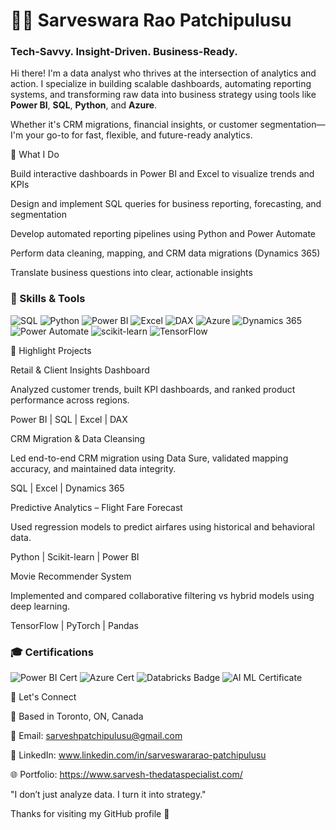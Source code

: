 # 👨‍💻 Sarveswara Rao Patchipulusu


### Tech-Savvy. Insight-Driven. Business-Ready.

Hi there! I'm a data analyst who thrives at the intersection of analytics and action. I specialize in building scalable dashboards, automating reporting systems, and transforming raw data into business strategy using tools like **Power BI**, **SQL**, **Python**, and **Azure**.

Whether it's CRM migrations, financial insights, or customer segmentation—I'm your go-to for fast, flexible, and future-ready analytics.

💼 What I Do

Build interactive dashboards in Power BI and Excel to visualize trends and KPIs

Design and implement SQL queries for business reporting, forecasting, and segmentation

Develop automated reporting pipelines using Python and Power Automate

Perform data cleaning, mapping, and CRM data migrations (Dynamics 365)

Translate business questions into clear, actionable insights


### 🔧 Skills & Tools

<p align="left">
  <img src="https://img.shields.io/badge/SQL-336791?style=for-the-badge&logo=postgresql&logoColor=white" alt="SQL"/>
  <img src="https://img.shields.io/badge/Python-3776AB?style=for-the-badge&logo=python&logoColor=white" alt="Python"/>
  <img src="https://img.shields.io/badge/Power%20BI-F2C811?style=for-the-badge&logo=powerbi&logoColor=black" alt="Power BI"/>
  <img src="https://img.shields.io/badge/Excel-217346?style=for-the-badge&logo=microsoft-excel&logoColor=white" alt="Excel"/>
  <img src="https://img.shields.io/badge/DAX-512BD4?style=for-the-badge&logoColor=white" alt="DAX"/>
  <img src="https://img.shields.io/badge/Azure-0078D4?style=for-the-badge&logo=microsoft-azure&logoColor=white" alt="Azure"/>
  <img src="https://img.shields.io/badge/Dynamics%20365-000000?style=for-the-badge&logo=microsoft-dynamics-365&logoColor=white" alt="Dynamics 365"/>
  <img src="https://img.shields.io/badge/Power%20Automate-0066FF?style=for-the-badge&logo=Microsoft-Power-Automate&logoColor=white" alt="Power Automate"/>
  <img src="https://img.shields.io/badge/Scikit--Learn-F7931E?style=for-the-badge&logo=scikit-learn&logoColor=white" alt="scikit-learn"/>
  <img src="https://img.shields.io/badge/TensorFlow-FF6F00?style=for-the-badge&logo=tensorflow&logoColor=white" alt="TensorFlow"/>
</p>


📌 Highlight Projects

Retail & Client Insights Dashboard

Analyzed customer trends, built KPI dashboards, and ranked product performance across regions.

Power BI | SQL | Excel | DAX

CRM Migration & Data Cleansing

Led end-to-end CRM migration using Data Sure, validated mapping accuracy, and maintained data integrity.

SQL | Excel | Dynamics 365

Predictive Analytics – Flight Fare Forecast

Used regression models to predict airfares using historical and behavioral data.

Python | Scikit-learn | Power BI

Movie Recommender System

Implemented and compared collaborative filtering vs hybrid models using deep learning.

TensorFlow | PyTorch | Pandas

### 🎓 Certifications

<p align="left">
  <img src="https://img.shields.io/badge/Microsoft%20Certified%20Power%20BI%20Data%20Analyst-0078D4?style=for-the-badge&logo=microsoft&logoColor=white" alt="Power BI Cert"/>
  <img src="https://img.shields.io/badge/Azure%20Data%20Scientist-0089D6?style=for-the-badge&logo=microsoft-azure&logoColor=white" alt="Azure Cert"/>
  <img src="https://img.shields.io/badge/Databricks%20Lakehouse%20Fundamentals-E87400?style=for-the-badge&logo=databricks&logoColor=white" alt="Databricks Badge"/>
  <img src="https://img.shields.io/badge/AI%20&%20ML%20Postgrad%20Certificate-Lambton%20College-0A66C2?style=for-the-badge" alt="AI ML Certificate"/>
</p>

🤝 Let's Connect

📍 Based in Toronto, ON, Canada

📧 Email: sarveshpatchipulusu@gmail.com

🔗 LinkedIn: www.linkedin.com/in/sarveswararao-patchipulusu

🌐 Portfolio: https://www.sarvesh-thedataspecialist.com/

"I don’t just analyze data. I turn it into strategy."

Thanks for visiting my GitHub profile 🙌
